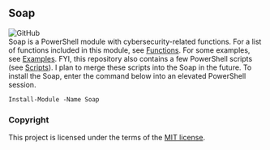 ## Soap
![GitHub](https://img.shields.io/github/license/cyberphor/soap)  
Soap is a PowerShell module with cybersecurity-related functions. For a list of functions included in this module, see [Functions](/Docs/Functions.md). For some examples, see [Examples](/Docs/Examples.md). FYI, this repository also contains a few PowerShell scripts (see [Scripts](/Scripts/)). I plan to merge these scripts into the Soap in the future. To install the Soap, enter the command below into an elevated PowerShell session.

```pwsh
Install-Module -Name Soap
```

### Copyright
This project is licensed under the terms of the [MIT license](/LICENSE).
